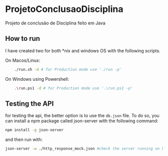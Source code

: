 # ProjetoConclusaoDisciplina

Projeto de conclusão de Disciplina feito em Java

## How to run

I have created two for both *nix and windows OS with the following scripts.

On Macos/Linux:
```bash
    ./run.sh -d # for Production mode use './run -p'
```

On Windows using Powershell:
```bash
    .\run.ps1 -d # for Production mode use '.\run.ps1 -p'
```

## Testing the API

for testing the api, the better option is to use the `db.json` file.
To do so, you can install a npm package called json-server with the following command:

````bash
npm install -g json-server
````

and then run with:

````bash
json-server -w ./http_response_mock.json #check the server running on http://localhost:3000/data
````
